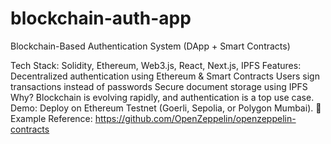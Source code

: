 # blockchain-auth-app

Blockchain-Based Authentication System (DApp + Smart Contracts)

Tech Stack: Solidity, Ethereum, Web3.js, React, Next.js, IPFS
Features:
Decentralized authentication using Ethereum & Smart Contracts
Users sign transactions instead of passwords
Secure document storage using IPFS
Why? Blockchain is evolving rapidly, and authentication is a top use case.
Demo: Deploy on Ethereum Testnet (Goerli, Sepolia, or Polygon Mumbai).
🔗 Example Reference: https://github.com/OpenZeppelin/openzeppelin-contracts
